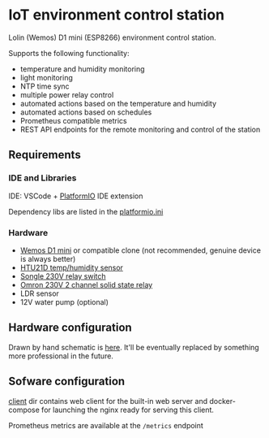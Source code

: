 IoT environment control station
===============================

Lolin (Wemos) D1 mini (ESP8266) environment control station.

Supports the following functionality:
- temperature and humidity monitoring
- light monitoring
- NTP time sync
- multiple power relay control
- automated actions based on the temperature and humidity
- automated actions based on schedules
- Prometheus compatible metrics
- REST API endpoints for the remote monitoring and control of the station

Requirements
------------

### IDE and Libraries

IDE: VSCode + [PlatformIO](http://platformio.org) IDE extension

Dependency libs are listed in the [platformio.ini](platformio.ini)

### Hardware

- [Wemos D1 mini](https://wiki.wemos.cc/products:d1:d1_mini) or compatible clone (not recommended, genuine device is always better)
- [HTU21D temp/humidity sensor](https://www.te.com/usa-en/product-CAT-HSC0004.html)
- [Songle 230V relay switch](http://www.circuitbasics.com/wp-content/uploads/2015/11/5V-Relay-Pinout1.png)
- [Omron 230V 2 channel solid state relay](https://hobbycomponents.com/2362-thickbox_default/5v-2-channel-240v-ac-solid-state-relay.jpg)
- LDR sensor
- 12V water pump (optional)

Hardware configuration
----------------------

Drawn by hand schematic is [here](resources/arduino-grower-schematic-by-hand.jpg). It'll be eventually replaced by something more professional in the future.

Sofware configuration
---------------------

[client](client) dir contains web client for the built-in web server and docker-compose for launching the nginx ready for serving this client.

Prometheus metrics are available at the `/metrics` endpoint
